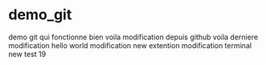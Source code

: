 # demo_git
demo git qui fonctionne bien
voila modification depuis github
voila derniere modification
hello world
modification new extention
modification terminal
new test 19


